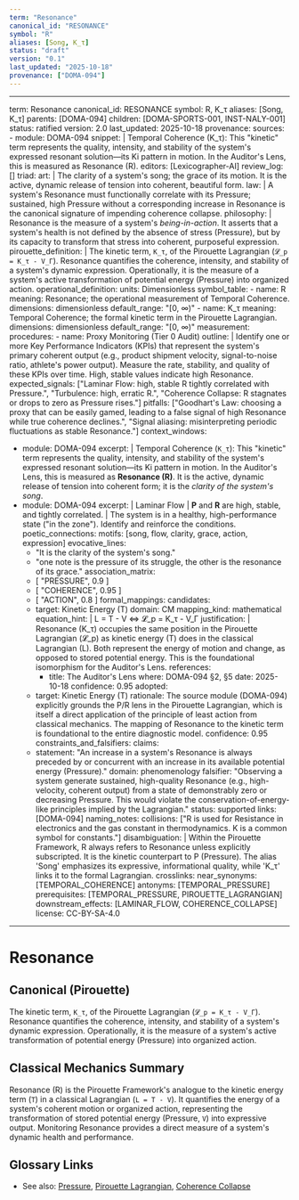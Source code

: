 ```yaml
---
term: "Resonance"
canonical_id: "RESONANCE"
symbol: "R"
aliases: [Song, K_τ]
status: "draft"
version: "0.1"
last_updated: "2025-10-18"
provenance: ["DOMA-094"]
---
```


---
term: Resonance
canonical_id: RESONANCE
symbol: R, K_τ
aliases: [Song, K_τ]
parents: [DOMA-094]
children: [DOMA-SPORTS-001, INST-NALY-001]
status: ratified
version: 2.0
last_updated: 2025-10-18
provenance:
  sources:
    - module: DOMA-094
      snippet: |
        Temporal Coherence (K_τ): This "kinetic" term represents the quality, intensity, and stability of the system's expressed resonant solution—its Ki pattern in motion. In the Auditor's Lens, this is measured as Resonance (R).
  editors: [Lexicographer-AI]
  review_log: []
triad:
  art: |
    The clarity of a system's song; the grace of its motion. It is the active, dynamic release of tension into coherent, beautiful form.
  law: |
    A system's Resonance must functionally correlate with its Pressure; sustained, high Pressure without a corresponding increase in Resonance is the canonical signature of impending coherence collapse.
  philosophy: |
    Resonance is the measure of a system's *being-in-action*. It asserts that a system's health is not defined by the absence of stress (Pressure), but by its capacity to transform that stress into coherent, purposeful expression.
pirouette_definition: |
  The kinetic term, `K_τ`, of the Pirouette Lagrangian (`𝓛_p = K_τ - V_Γ`). Resonance quantifies the coherence, intensity, and stability of a system's dynamic expression. Operationally, it is the measure of a system's active transformation of potential energy (Pressure) into organized action.
operational_definition:
  units: Dimensionless
  symbol_table:
    - name: R
      meaning: Resonance; the operational measurement of Temporal Coherence.
      dimensions: dimensionless
      default_range: "[0, ∞)"
    - name: K_τ
      meaning: Temporal Coherence; the formal kinetic term in the Pirouette Lagrangian.
      dimensions: dimensionless
      default_range: "[0, ∞)"
  measurement:
    procedures:
      - name: Proxy Monitoring (Tier 0 Audit)
        outline: |
          Identify one or more Key Performance Indicators (KPIs) that represent the system's primary coherent output (e.g., product shipment velocity, signal-to-noise ratio, athlete's power output). Measure the rate, stability, and quality of these KPIs over time. High, stable values indicate high Resonance.
        expected_signals: ["Laminar Flow: high, stable R tightly correlated with Pressure.", "Turbulence: high, erratic R.", "Coherence Collapse: R stagnates or drops to zero as Pressure rises."]
        pitfalls: ["Goodhart's Law: choosing a proxy that can be easily gamed, leading to a false signal of high Resonance while true coherence declines.", "Signal aliasing: misinterpreting periodic fluctuations as stable Resonance."]
context_windows:
  - module: DOMA-094
    excerpt: |
      Temporal Coherence (`K_τ`): This "kinetic" term represents the quality, intensity, and stability of the system's expressed resonant solution—its Ki pattern in motion. In the Auditor's Lens, this is measured as **Resonance (R)**. It is the active, dynamic release of tension into coherent form; it is the *clarity of the system's song*.
  - module: DOMA-094
    excerpt: |
      Laminar Flow | **P** and **R** are high, stable, and tightly correlated. | The system is in a healthy, high-performance state ("in the zone"). Identify and reinforce the conditions.
poetic_connections:
  motifs: [song, flow, clarity, grace, action, expression]
  evocative_lines:
    - "It is the clarity of the system's song."
    - "one note is the pressure of its struggle, the other is the resonance of its grace."
  association_matrix:
    - [ "PRESSURE", 0.9 ]
    - [ "COHERENCE", 0.95 ]
    - [ "ACTION", 0.8 ]
formal_mappings:
  candidates:
    - target: Kinetic Energy (T)
      domain: CM
      mapping_kind: mathematical
      equation_hint: |
        L = T - V  <=>  𝓛_p = K_τ - V_Γ
      justification: |
        Resonance (K_τ) occupies the same position in the Pirouette Lagrangian (𝓛_p) as kinetic energy (T) does in the classical Lagrangian (L). Both represent the energy of motion and change, as opposed to stored potential energy. This is the foundational isomorphism for the Auditor's Lens.
      references:
        - title: The Auditor's Lens
          where: DOMA-094 §2, §5
          date: 2025-10-18
      confidence: 0.95
  adopted:
    - target: Kinetic Energy (T)
      rationale: The source module (DOMA-094) explicitly grounds the P/R lens in the Pirouette Lagrangian, which is itself a direct application of the principle of least action from classical mechanics. The mapping of Resonance to the kinetic term is foundational to the entire diagnostic model.
      confidence: 0.95
constraints_and_falsifiers:
  claims:
    - statement: "An increase in a system's Resonance is always preceded by or concurrent with an increase in its available potential energy (Pressure)."
      domain: phenomenology
      falsifier: "Observing a system generate sustained, high-quality Resonance (e.g., high-velocity, coherent output) from a state of demonstrably zero or decreasing Pressure. This would violate the conservation-of-energy-like principles implied by the Lagrangian."
      status: supported
      links: [DOMA-094]
naming_notes:
  collisions: ["R is used for Resistance in electronics and the gas constant in thermodynamics. K is a common symbol for constants."]
  disambiguation: |
    Within the Pirouette Framework, R always refers to Resonance unless explicitly subscripted. It is the kinetic counterpart to P (Pressure). The alias 'Song' emphasizes its expressive, informational quality, while 'K_τ' links it to the formal Lagrangian.
crosslinks:
  near_synonyms: [TEMPORAL_COHERENCE]
  antonyms: [TEMPORAL_PRESSURE]
  prerequisites: [TEMPORAL_PRESSURE, PIROUETTE_LAGRANGIAN]
  downstream_effects: [LAMINAR_FLOW, COHERENCE_COLLAPSE]
license: CC-BY-SA-4.0
---

# Resonance

## Canonical (Pirouette)
The kinetic term, `K_τ`, of the Pirouette Lagrangian (`𝓛_p = K_τ - V_Γ`). Resonance quantifies the coherence, intensity, and stability of a system's dynamic expression. Operationally, it is the measure of a system's active transformation of potential energy (Pressure) into organized action.

## Classical Mechanics Summary
Resonance (R) is the Pirouette Framework's analogue to the kinetic energy term (`T`) in a classical Lagrangian (`L = T - V`). It quantifies the energy of a system's coherent motion or organized action, representing the transformation of stored potential energy (Pressure, `V`) into expressive output. Monitoring Resonance provides a direct measure of a system's dynamic health and performance.

## Glossary Links
- See also: [Pressure](Pressure), [Pirouette Lagrangian](Pirouette_Lagrangian), [Coherence Collapse](Coherence_Collapse)